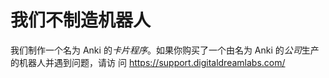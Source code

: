 # 我们不制造机器人

我们制作一个名为 Anki 的*卡片程序*。如果你购买了一个由名为 Anki 的*公司*生产的机器人并遇到问题，请访
问 <https://support.digitaldreamlabs.com/>

